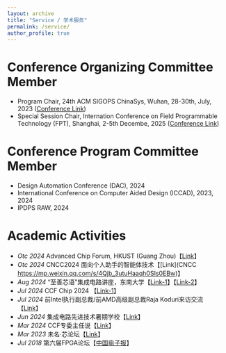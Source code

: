 ```yaml
---
layout: archive
title: "Service / 学术服务"
permalink: /service/
author_profile: true
---
```


Conference Organizing Committee Member
======
- Program Chair, 24th ACM SIGOPS ChinaSys, Wuhan, 28-30th, July, 2023 ([Conference Link](https://www.acmturc.com/2023/cn/SIGOPS_China.html))
- Special Session Chair, Internation Conference on Field Programmable Technology (FPT), Shanghai, 2-5th Decembe, 2025 ([Conference Link](https://fpt2025.shanghaitech.edu.cn/))


Conference Program Committee Member
======
- Design Automation Conference (DAC), 2024
- International Conference on Computer Aided Design (ICCAD), 2023, 2024
- IPDPS RAW, 2024

Academic Activities
======
- *Otc 2024*	Advanced Chip Forum, HKUST (Guang Zhou)【[Link](https://mp.weixin.qq.com/s/BvpbjvrlK3eUeifYl0kXHg)】
- *Otc 2024*	CNCC2024 面向个人助手的智能体技术【[Link](CNCC https://mp.weixin.qq.com/s/4Qjb_3utuHaaqh0SIs0EBw)】
- *Aug 2024*	“至善芯语”集成电路讲座，东南大学【[Link-1](https://mp.weixin.qq.com/s/tn1PzQCjj1PmFBYG01tg8Q)】【[Link-2](https://mp.weixin.qq.com/s/puMZL3L_FeGx7Z9ldKGlXQ)】
- *Jul 2024*	CCF Chip 2024 【[Link-1](https://ccf.org.cn/chip2024/general_1054)】
- *Jul 2024*	前Intel执行副总裁/前AMD高级副总裁Raja Koduri来访交流【[Link](https://mp.weixin.qq.com/s/nrZVAfx5kqi0I3G51jvFyg)】
- *Jun 2024*	集成电路先进技术暑期学校【[Link](https://mp.weixin.qq.com/s/6heCkJFCiT2AE1OiT9-PcQ)】
- *Mar 2024*	CCF专委主任说【[Link](https://mp.weixin.qq.com/s/y4mhjL9ogJi7d_cZBKQZIw)】
- *Mar 2023*	未名·芯论坛【[Link](https://ic.pku.edu.cn/xwdt/8b6fe51215ad43b996b1fc4d9245a23f.htm)】
- *Jul 2018*	第六届FPGA论坛【[中国电子报](http://m.cena.com.cn/semi/20180725/94807.html)】